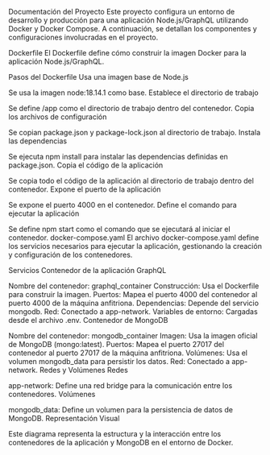 Documentación del Proyecto
Este proyecto configura un entorno de desarrollo y producción para una aplicación Node.js/GraphQL utilizando Docker y Docker Compose. A continuación, se detallan los componentes y configuraciones involucradas en el proyecto.

Dockerfile
El Dockerfile define cómo construir la imagen Docker para la aplicación Node.js/GraphQL.

Pasos del Dockerfile
Usa una imagen base de Node.js

Se usa la imagen node:18.14.1 como base.
Establece el directorio de trabajo

Se define /app como el directorio de trabajo dentro del contenedor.
Copia los archivos de configuración

Se copian package.json y package-lock.json al directorio de trabajo.
Instala las dependencias

Se ejecuta npm install para instalar las dependencias definidas en package.json.
Copia el código de la aplicación

Se copia todo el código de la aplicación al directorio de trabajo dentro del contenedor.
Expone el puerto de la aplicación

Se expone el puerto 4000 en el contenedor.
Define el comando para ejecutar la aplicación

Se define npm start como el comando que se ejecutará al iniciar el contenedor.
docker-compose.yaml
El archivo docker-compose.yaml define los servicios necesarios para ejecutar la aplicación, gestionando la creación y configuración de los contenedores.

Servicios
Contenedor de la aplicación GraphQL

Nombre del contenedor: graphql_container
Construcción: Usa el Dockerfile para construir la imagen.
Puertos: Mapea el puerto 4000 del contenedor al puerto 4000 de la máquina anfitriona.
Dependencias: Depende del servicio mongodb.
Red: Conectado a app-network.
Variables de entorno: Cargadas desde el archivo .env.
Contenedor de MongoDB

Nombre del contenedor: mongodb_container
Imagen: Usa la imagen oficial de MongoDB (mongo:latest).
Puertos: Mapea el puerto 27017 del contenedor al puerto 27017 de la máquina anfitriona.
Volúmenes: Usa el volumen mongodb_data para persistir los datos.
Red: Conectado a app-network.
Redes y Volúmenes
Redes

app-network: Define una red bridge para la comunicación entre los contenedores.
Volúmenes

mongodb_data: Define un volumen para la persistencia de datos de MongoDB.
Representación Visual

Este diagrama representa la estructura y la interacción entre los contenedores de la aplicación y MongoDB en el entorno de Docker.
